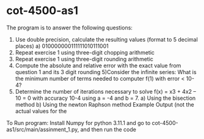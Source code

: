 # cot-4500-as1
The program is to answer the following questions:
1) Use double precision, calculate the resulting values (format to 5 decimal places)
a) 010000000111111010111001
2) Repeat exercise 1 using three-digit chopping arithmetic
3) Repeat exercise 1 using three-digit rounding arithmetic
4) Compute the absolute and relative error with the exact value from question 1 and its 3 digit
rounding
5)Consider the infinite series: 
What is the minimum number of terms needed to computer f(1) with error < 10-4?
6) Determine the number of iterations necessary to solve f(x) = x3 + 4x2 – 10 = 0 with
accuracy 10-4 using a = -4 and b = 7.
a) Using the bisection method
b) Using the newton Raphson method
Example Output (not the actual values for the 

To Run program: Install Numpy for python 3.11.1 and go to cot-4500-as1/src/main/assinment_1.py, and then run the code 
